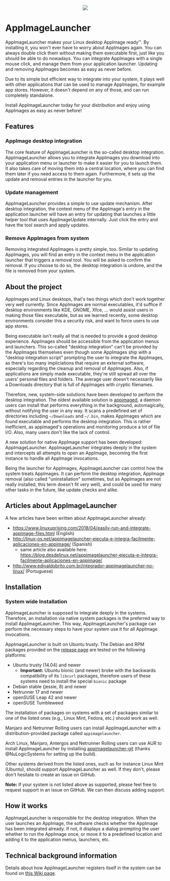 <p align="center">
<img src="https://github.com/TheAssassin/AppImageLauncher/raw/master/resources/doc/screenshot.png"/>
</p>

# AppImageLauncher

AppImageLauncher makes your Linux desktop AppImage ready™. By installing it, you won't ever have to worry about AppImages again. You can always double click them without making them executable first, just like you should be able to do nowadays. You can integrate AppImages with a single mouse click, and manage them from your application launcher. Updating and removing AppImages becomes as easy as never before.

Due to its simple but efficient way to integrate into your system, it plays well with other applications that can be used to manage AppImages, for example app stores. However, it doesn't depend on any of those, and can run completely standalone.

Install AppImageLauncher today for your distribution and enjoy using AppImages as easy as never before!


## Features

### AppImage desktop integration

The core feature of AppImageLauncher is the so-called desktop integration. AppImageLauncher allows you to integrate AppImages you download into your application menu or launcher to make it easier for you to launch them. It also takes care of moving them into a central location, where you can find them later if you need access to them again. Furthermore, it sets up the update and removal entries in the launcher for you.

### Update management

AppImageLauncher provides a simple to use update mechanism. After desktop integration, the context menu of the AppImage's entry in the application launcher will have an entry for updating that launches a little helper tool that uses AppImageUpdate internally. Just click the entry and have the tool search and apply updates.

### Remove AppImages from system

Removing integrated AppImages is pretty simple, too. Similar to updating AppImages, you will find an entry in the context menu in the application launcher that triggers a removal tool. You will be asked to confirm the removal. If you choose to do so, the desktop integration is undone, and the file is removed from your system.
 

## About the project

AppImages and Linux desktops, that's two things which don't work together very well currently. Since AppImages are normal executables, it'd suffice if desktop environments like KDE, GNOME, Xfce, ... would assist users in making those files executable, but as we learned recently, some desktop environments consider this a security risk, and want to force users to use app stores.

Being executable isn't really all that is needed to provide a good desktop experience. AppImages should be accessible from the application menus and launchers. This so-called "desktop integration" can't be provided by the AppImages themselves even though some AppImages ship with a "desktop integration script" prompting the user to integrate the AppImages, as there's too many impliciations that require an external software, especially regarding the cleanup and removal of AppImages. Also, if applications are simply made executable, they're still spread all over the users' personal files and folders. The average user doesn't necessarily like a Downloads directory that is full of AppImages with cryptic filenames.

Therefore, new, system-side solutions have been developed to perform the desktop integration. The oldest available solution is [appimaged](https://github.com/AppImage/AppImageKit), a daemon users can install that performs everything in the background, automagically, without notifying the user in any way. It scans a predefined set of directories including `~/Downloads` and `~/.bin`, makes AppImages which are found executable and performs the desktop integration. This is rather inefficient, as appimaged's operations and monitoring produce a lot of file I/O. Also, many users don't like the lack of control.

A new solution for native AppImage support has been developed: AppImageLauncher. AppImageLauncher integrates deeply in the system and intercepts all attempts to open an AppImage, becoming the first instance to handle all AppImage invocations.

Being the launcher for AppImages, AppImageLauncher can control how the system treats AppImages. It can perform the desktop integration, AppImage removal (also called "uninstallation" sometimes, but as AppImages are not really installed, this term doesn't fit very well), and could be used for many other tasks in the future, like update checks and alike.


## Articles about AppImageLauncher

A few articles have been written about AppImageLauncher already:

  - https://www.linuxuprising.com/2018/04/easily-run-and-integrate-appimage-files.html (English)
  - http://linux-os.net/appimagelauncher-ejecuta-e-integra-facilmente-aplicaciones-en-appimage/ (Spanish)
    - same article also available here: https://blog.desdelinux.net/appimagelauncher-ejecuta-e-integra-facilmente-aplicaciones-en-appimage/
  - http://www.edivaldobrito.com.br/integrador-appimagelauncher-no-linux/ (Portuguese)


## Installation

### System wide Installation

AppImageLauncher is supposed to integrate deeply in the systems. Therefore, an installation via native system packages is the preferred way to install AppImageLauncher. This way, AppImageLauncher's package can perform the necessary steps to have your system use it for all AppImage invocations.

AppImageLauncher is built on Ubuntu trusty. The Debian and RPM packages provided on the [release page](https://github.com/TheAssassin/AppImageLauncher/releases) are tested on the following platforms:

  - Ubuntu trusty (14.04) and newer
    - **Important:** Ubuntu bionic (and newer) broke with the backwards compatibility of its `libcurl` packages, therefore users of these systems need to install the special `bionic` package
  - Debian stable (jessie, 8) and newer
  - Netrunner 17 and newer
  - openSUSE Leap 42 and newer
  - openSUSE Tumbleweed

The installation of packages on systems with a set of packages similar to one of the listed ones (e.g., Linux Mint, Fedora, etc.) should work as well.

Manjaro and Netrunner Rolling users can install AppImageLauncher with a distribution-provided package called `appimagelauncher`.

Arch Linux, Manjaro, Antergos and Netrunner Rolling users can use AUR to install AppImageLauncher by installing [appimagelauncher-git](https://aur.archlinux.org/packages/appimagelauncher-git) (thanks @NuLogicSystems for setting up the build).

Other systems derived from the listed ones, such as for instance Linux Mint (Ubuntu), should support AppImageLauncher as well. If they don't, please don't hesitate to create an issue on GitHub.

**Note:** If your system is not listed above as supported, please feel free to request support in an issue on GitHub. We can then discuss adding support.   


## How it works

AppImageLauncher is responsible for the desktop integration. When the user launches an AppImage, the software checks whether the AppImage has been integrated already. If not, it displays a dialog prompting the user whether to run the AppImage once, or move it to a predefined location and adding it to the application menus, launchers, etc.


## Technical background information

Details about how AppImageLauncher registers itself in the system can be found on [this Wiki page](https://github.com/TheAssassin/AppImageLauncher/wiki/Idea).
